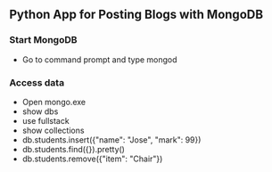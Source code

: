 ## Python App for Posting Blogs with MongoDB

### Start MongoDB
- Go to command prompt and type mongod

### Access data
- Open mongo.exe
- show dbs
- use fullstack
- show collections
- db.students.insert({"name": "Jose", "mark": 99})
- db.students.find({}).pretty()
- db.students.remove({"item": "Chair"})

